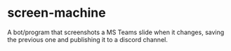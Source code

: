 # screen-machine
A bot/program that screenshots a MS Teams slide when it changes, saving the previous one and publishing it to a discord channel.
